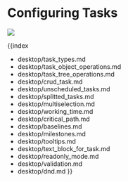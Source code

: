 Configuring Tasks
===================================================
<img src="desktop/gantt_tasks.png"/>

{{index
- desktop/task_types.md
- desktop/task_object_operations.md
- desktop/task_tree_operations.md
- desktop/crud_task.md
- desktop/unscheduled_tasks.md
- desktop/splitted_tasks.md
- desktop/multiselection.md
- desktop/working_time.md
- desktop/critical_path.md
- desktop/baselines.md
- desktop/milestones.md
- desktop/tooltips.md
- desktop/text_block_for_task.md
- desktop/readonly_mode.md
- desktop/validation.md
- desktop/dnd.md
}}
